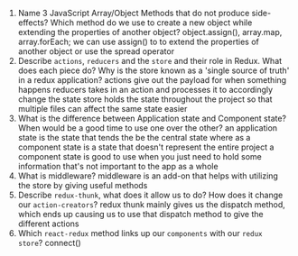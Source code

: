 1.  Name 3 JavaScript Array/Object Methods that do not produce side-effects? Which method do we use to create a new object while extending the properties of another object?
    object.assign(), array.map, array.forEach; we can use assign() to to extend the properties of another object or use the spread operator
1.  Describe `actions`, `reducers` and the `store` and their role in Redux. What does each piece do? Why is the store known as a 'single source of truth' in a redux application?
    actions give out the payload for when something happens
    reducers takes in an action and processes it to accordingly change the state
    store holds the state throughout the project so that multiple files can affect the same state easier
1.  What is the difference between Application state and Component state? When would be a good time to use one over the other?
    an application state is the state that tends the be the central state where as a component state is a state that doesn't represent the entire project
    a component state is good to use when you just need to hold some information that's not important to the app as a whole
1.  What is middleware?
    middleware is an add-on that helps with utilizing the store by giving useful methods
1.  Describe `redux-thunk`, what does it allow us to do? How does it change our `action-creators`?
    redux thunk mainly gives us the dispatch method, which ends up causing us to use that dispatch method to give the different actions
1.  Which `react-redux` method links up our `components` with our `redux store`?
    connect()